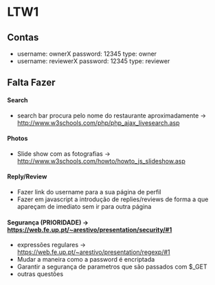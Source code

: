 # LTW1

## Contas
- username: ownerX password: 12345 type: owner
- username: reviewerX password: 12345 type: reviewer

## Falta Fazer

#### Search
- search bar procura pelo nome do restaurante aproximadamente -> http://www.w3schools.com/php/php_ajax_livesearch.asp

#### Photos
- Slide show com as fotografias -> http://www.w3schools.com/howto/howto_js_slideshow.asp

#### Reply/Review
- Fazer link do username para a sua página de perfil
- Fazer em javascript a introdução de replies/reviews de forma a que apareçam de imediato sem ir para outra página

#### Segurança (PRIORIDADE) -> https://web.fe.up.pt/~arestivo/presentation/security/#1
- expressões regulares -> https://web.fe.up.pt/~arestivo/presentation/regexp/#1
- Mudar a maneira como a password é encriptada
- Garantir a segurança de parametros que são passados com $_GET
- outras questões
